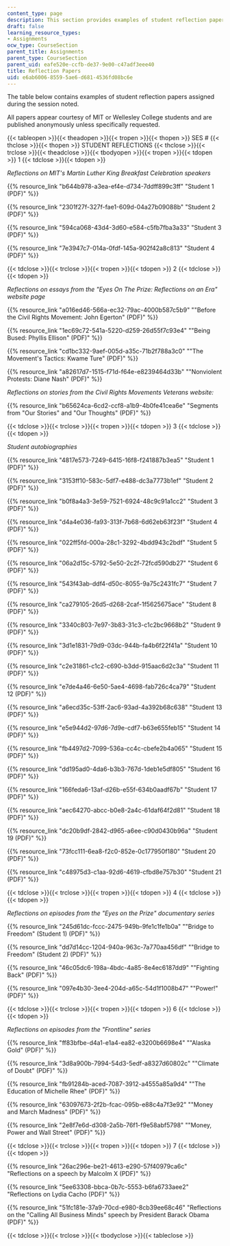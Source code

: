 ```yaml
---
content_type: page
description: This section provides examples of student reflection papers for the course.
draft: false
learning_resource_types:
- Assignments
ocw_type: CourseSection
parent_title: Assignments
parent_type: CourseSection
parent_uid: eafe520e-ccfb-de37-9e00-c47adf3eee40
title: Reflection Papers
uid: e6ab6006-8559-5ae6-d681-4536fd08bc6e
---
```

The table below contains examples of student reflection papers assigned during the session noted.

All papers appear courtesy of MIT or Wellesley College students and are published anonymously unless specifically requested.

{{< tableopen >}}{{< theadopen >}}{{< tropen >}}{{< thopen >}}
SES #
{{< thclose >}}{{< thopen >}}
STUDENT REFLECTIONS
{{< thclose >}}{{< trclose >}}{{< theadclose >}}{{< tbodyopen >}}{{< tropen >}}{{< tdopen >}}
1
{{< tdclose >}}{{< tdopen >}}

*Reflections on MIT's Martin Luther King Breakfast Celebration speakers*

{{% resource_link "b644b978-a3ea-ef4e-d734-7ddff899c3ff" "Student 1 (PDF)" %}}

{{% resource_link "2301f27f-327f-fae1-609d-04a27b09088b" "Student 2 (PDF)" %}}

{{% resource_link "594ca068-43d4-3d60-e584-c5fb7fba3a33" "Student 3 (PDF)" %}}

{{% resource_link "7e3947c7-014a-0fdf-145a-902f42a8c813" "Student 4 (PDF)" %}}

{{< tdclose >}}{{< trclose >}}{{< tropen >}}{{< tdopen >}}
2
{{< tdclose >}}{{< tdopen >}}

*Reflections on essays from the "Eyes On The Prize: Reflections on an Era" website page*

{{% resource_link "a016ed46-566a-ec32-79ac-4000b587c5b9" "\"Before the Civil Rights Movement: John Egerton\" (PDF)" %}}

{{% resource_link "1ec69c72-541a-5220-d259-26d55f7c93e4" "\"Being Bused: Phyllis Ellison\" (PDF)" %}}

{{% resource_link "cd1bc332-9aef-005d-a35c-71b2f788a3c0" "\"The Movement's Tactics: Kwame Ture\" (PDF)" %}}

{{% resource_link "a82617d7-1515-f71d-f64e-e8239464d33b" "\"Nonviolent Protests: Diane Nash\" (PDF)" %}}

*Reflections on stories from the Civil Rights Movements Veterans website:*

{{% resource_link "b65624ca-6cd2-ccf8-a1b9-4b0fe41cea6e" "Segments from \"Our Stories\" and \"Our Thoughts\" (PDF)" %}}

{{< tdclose >}}{{< trclose >}}{{< tropen >}}{{< tdopen >}}
3
{{< tdclose >}}{{< tdopen >}}

*Student autobiographies*

{{% resource_link "4817e573-7249-6415-16f8-f241887b3ea5" "Student 1 (PDF)" %}}

{{% resource_link "3153ff10-583c-5df7-e488-dc3a7773b1ef" "Student 2 (PDF)" %}}

{{% resource_link "b0f8a4a3-3e59-7521-6924-48c9c91a1cc2" "Student 3 (PDF)" %}}

{{% resource_link "d4a4e036-fa93-313f-7b68-6d62eb63f23f" "Student 4 (PDF)" %}}

{{% resource_link "022ff5fd-000a-28c1-3292-4bdd943c2bdf" "Student 5 (PDF)" %}}

{{% resource_link "06a2d15c-5792-5e50-2c2f-72fcd590db27" "Student 6 (PDF)" %}}

{{% resource_link "543f43ab-ddf4-d50c-8055-9a75c2431fc7" "Student 7 (PDF)" %}}

{{% resource_link "ca279105-26d5-d268-2caf-1f5625675ace" "Student 8 (PDF)" %}}

{{% resource_link "3340c803-7e97-3b83-31c3-c1c2bc9668b2" "Student 9 (PDF)" %}}

{{% resource_link "3d1e1831-79d9-03dc-944b-fa4b6f22f41a" "Student 10 (PDF)" %}}

{{% resource_link "c2e31861-c1c2-c690-b3dd-915aac6d2c3a" "Student 11 (PDF)" %}}

{{% resource_link "e7de4a46-6e50-5ae4-4698-fab726c4ca79" "Student 12 (PDF)" %}}

{{% resource_link "a6ecd35c-53ff-2ac6-93ad-4a392b68c638" "Student 13 (PDF)" %}}

{{% resource_link "e5e944d2-97d6-7d9e-cdf7-b63e655feb15" "Student 14 (PDF)" %}}

{{% resource_link "fb4497d2-7099-536a-cc4c-cbefe2b4a065" "Student 15 (PDF)" %}}

{{% resource_link "dd195ad0-4da6-b3b3-767d-1deb1e5df805" "Student 16 (PDF)" %}}

{{% resource_link "166feda6-13af-d26b-e55f-634b0aadf67b" "Student 17 (PDF)" %}}

{{% resource_link "aec64270-abcc-b0e8-2a4c-61daf64f2d81" "Student 18 (PDF)" %}}

{{% resource_link "dc20b9df-2842-d965-a6ee-c90d0430b96a" "Student 19 (PDF)" %}}

{{% resource_link "73fcc111-6ea8-f2c0-852e-0c177950f180" "Student 20 (PDF)" %}}

{{% resource_link "c48975d3-c1aa-92d6-4619-cfbd8e757b30" "Student 21 (PDF)" %}}

{{< tdclose >}}{{< trclose >}}{{< tropen >}}{{< tdopen >}}
4
{{< tdclose >}}{{< tdopen >}}

*Reflections on episodes from the "Eyes on the Prize" documentary series*

{{% resource_link "245d61dc-fccc-2475-949b-9fe1c1fe1b0a" "\"Bridge to Freedom\" (Student 1) (PDF)" %}}

{{% resource_link "dd7d14cc-1204-940a-963c-7a770aa456df" "\"Bridge to Freedom\" (Student 2) (PDF)" %}}

{{% resource_link "46c05dc6-198a-4bdc-4a85-8e4ec6187dd9" "\"Fighting Back\" (PDF)" %}}

{{% resource_link "097e4b30-3ee4-204d-a65c-54d1f1008b47" "\"Power!\" (PDF)" %}}

{{< tdclose >}}{{< trclose >}}{{< tropen >}}{{< tdopen >}}
6
{{< tdclose >}}{{< tdopen >}}

*Reflections on episodes from the "Frontline" series*

{{% resource_link "ff83bfbe-d4a1-e1a4-ea82-e3200b6698e4" "\"Alaska Gold\" (PDF)" %}}

{{% resource_link "3d8a900b-7994-54d3-5edf-a8327d60802c" "\"Climate of Doubt\" (PDF)" %}}

{{% resource_link "fb91284b-aced-7087-3912-a4555a85a9d4" "\"The Education of Michelle Rhee\" (PDF)" %}}

{{% resource_link "63097673-2f2b-fcac-095b-e88c4a7f3e92" "\"Money and March Madness\" (PDF)" %}}

{{% resource_link "2e8f7e6d-d308-2a5b-76f1-f9e58abf5798" "\"Money, Power and Wall Street\" (PDF)" %}}

{{< tdclose >}}{{< trclose >}}{{< tropen >}}{{< tdopen >}}
7
{{< tdclose >}}{{< tdopen >}}

{{% resource_link "26ac296e-be21-4613-e290-57f40979ca6c" "Reflections on a speech by Malcolm X (PDF)" %}}

{{% resource_link "5ee63308-bbca-0b7c-5553-b6fa6733aee2" "Reflections on Lydia Cacho (PDF)" %}}

{{% resource_link "51fc181e-37a9-70cd-e980-8cb39ee68c46" "Reflections on the \"Calling All Business Minds\" speech by President Barack Obama (PDF)" %}}

{{< tdclose >}}{{< trclose >}}{{< tbodyclose >}}{{< tableclose >}}